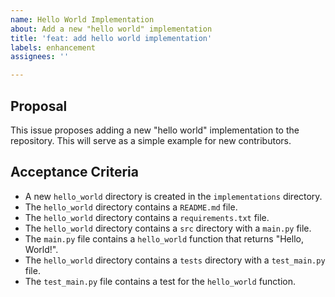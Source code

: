 ```yaml
---
name: Hello World Implementation
about: Add a new "hello world" implementation
title: 'feat: add hello world implementation'
labels: enhancement
assignees: ''

---
```


## Proposal

This issue proposes adding a new "hello world" implementation to the repository. This will serve as a simple example for new contributors.

## Acceptance Criteria

*   A new `hello_world` directory is created in the `implementations` directory.
*   The `hello_world` directory contains a `README.md` file.
*   The `hello_world` directory contains a `requirements.txt` file.
*   The `hello_world` directory contains a `src` directory with a `main.py` file.
*   The `main.py` file contains a `hello_world` function that returns "Hello, World!".
*   The `hello_world` directory contains a `tests` directory with a `test_main.py` file.
*   The `test_main.py` file contains a test for the `hello_world` function.
